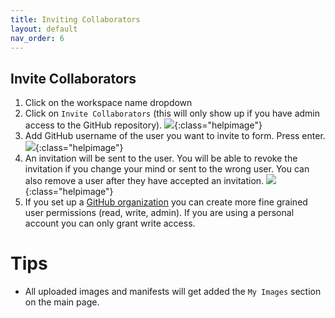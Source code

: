 ```yaml
---
title: Inviting Collaborators
layout: default
nav_order: 6
---
```


## Invite Collaborators
1. Click on the workspace name dropdown
2. Click on `Invite Collaborators` (this will only show up if you have admin access to the GitHub repository).
![]({{site.baseurl}}/images/invite-1.png){:class="helpimage"}
3. Add GitHub username of the user you want to invite to form. Press enter.
![]({{site.baseurl}}/images/invite-2.png){:class="helpimage"}
4. An invitation will be sent to the user. You will be able to revoke the invitation if you change your mind or sent to the wrong user. You can also remove a user after they have accepted an invitation. 
![]({{site.baseurl}}/images/invite-3.png){:class="helpimage"}
5. If you set up a [GitHub organization](https://docs.github.com/en/organizations/collaborating-with-groups-in-organizations/creating-a-new-organization-from-scratch) you can create more fine grained user permissions (read, write, admin). If you are using a personal account you can only grant write access.



# Tips
* All uploaded images and manifests will get added the `My Images` section on the main page.
